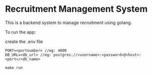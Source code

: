 # Recruitment Management System

This is a backend system to manage recruitment using golang.

To run the app:

create the .env file
``` 
PORT=<portnumber> //eg: 4000
DB_URL=<db_url> //eg: postgres://<username>:<password>@<host>:<port>/<db_name>
```

```
make run
```
